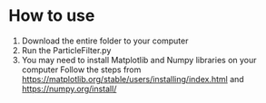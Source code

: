 # How to use
1. Download the entire folder to your computer
2. Run the ParticleFilter.py
3. You may need to install Matplotlib and Numpy libraries on your computer
  Follow the steps from https://matplotlib.org/stable/users/installing/index.html and https://numpy.org/install/ 
